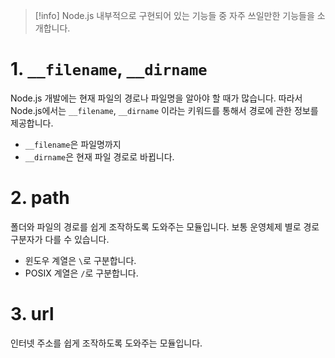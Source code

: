 > [!info] Node.js 내부적으로 구현되어 있는 기능들 중 자주 쓰일만한 기능들을 소개합니다. 
> 

# 1. `__filename`, `__dirname`
Node.js 개발에는 현재 파일의 경로나 파일명을 알아야 할 때가 많습니다. 따라서 Node.js에서는 `__filename`, `__dirname` 이라는 키워드를 통해서 경로에 관한 정보를 제공합니다. 

- `__filename`은 파일명까지
- `__dirname`은 현재 파일 경로로 바뀝니다. 
# 2. path 
폴더와 파일의 경로를 쉽게 조작하도록 도와주는 모듈입니다. 보통 운영체제 별로 경로 구분자가 다를 수 있습니다. 
- 윈도우 계열은 `\`로 구분합니다. 
- POSIX 계열은 `/`로 구분합니다. 
# 3. url
인터넷 주소를 쉽게 조작하도록 도와주는 모듈입니다. 